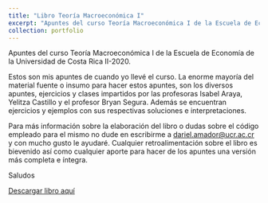 ```yaml
---
title: "Libro Teoría Macroeconómica I"
excerpt: "Apuntes del curso Teoría Macroeconómica I de la Escuela de Economía de la Universidad de Costa Rica II-2020.  <br/><img src='/images/portada macro1.png'>"
collection: portfolio
---
```


Apuntes del curso Teoría Macroeconómica I de la Escuela de Economía de la Universidad de Costa Rica II-2020. 

Estos son mis apuntes de cuando yo llevé el curso. La enorme mayoría del material fuente o insumo para hacer estos apuntes, son los diversos apuntes, ejercicios y clases impartidos por las profesoras Isabel Araya, Yelitza Castillo y el profesor Bryan Segura. Además se encuentran ejercicios y ejemplos con sus respectivas soluciones e interpretaciones.

Para más información sobre la elaboración del libro o dudas sobre el código empleado para el mismo no dude en escribirme a dariel.amador@ucr.ac.cr y con mucho gusto le ayudaré. Cualquier retroalimentación sobre el libro es bievenido así como cualquier aporte para hacer de los apuntes una versión más completa e íntegra.


Saludos

[Descargar libro aquí](https://github.com/darielamador/darielamador.github.io/blob/master/files/libro_macro_I_13-3-24.pdf)
